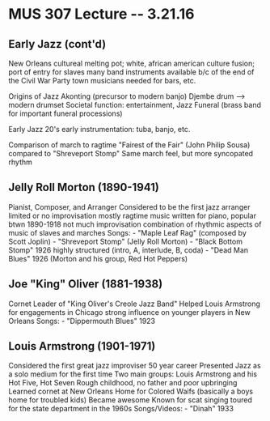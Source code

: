 MUS 307 Lecture -- 3.21.16
==

Early Jazz (cont'd)
-
New Orleans
	cultureal melting pot; white, african american culture fusion; port of entry for slaves
	many band instruments available b/c of the end of the Civil War
	Party town musicians needed for bars, etc.
	
Origins of Jazz
	Akonting (precursor to modern banjo)
	Djembe drum --> modern drumset
	Societal function: entertainment, Jazz Funeral (brass band for important funeral processions)
	
Early Jazz
	20's
	early instrumentation: tuba, banjo, etc.

Comparison of march to ragtime
"Fairest of the Fair" (John Philip Sousa) compared to "Shreveport Stomp"
	Same march feel, but more syncopated rhythm

	
Jelly Roll Morton (1890-1941)
-
Pianist, Composer, and Arranger
Considered to be the first jazz arranger
limited or no improvisation
mostly ragtime music
	written for piano, popular btwn 1890-1918
	not much improvisation
	combination of rhythmic aspects of music of slaves and marches
Songs:
	- "Maple Leaf Rag" (composed by Scott Joplin)
	- "Shreveport Stomp" (Jelly Roll Morton)
	- "Black Bottom Stomp" 1926
		highly structured (intro, A, interlude, B, coda)
	- "Dead Man Blues" 1926 (Morton and his group, Red Hot Peppers)

Joe "King" Oliver (1881-1938) 
-
Cornet
Leader of "King Oliver's Creole Jazz Band"
Helped Louis Armstrong for engagements in Chicago
strong influence on younger players in New Orleans 
Songs:
	- "Dippermouth Blues" 1923
	
Louis Armstrong (1901-1971)
-
Considered the first great jazz improviser
50 year career
Presented Jazz as a solo medium for the first time
Two main groups: Louis Armstrong and his Hot Five, Hot Seven
Rough childhood, no father and poor upbringing
Learned cornet at New Orleans Home for Colored Waifs (basically a boys home for troubled kids)
Became awesome
Known for scat singing
toured for the state department in the 1960s
Songs/Videos:
	- "Dinah" 1933
